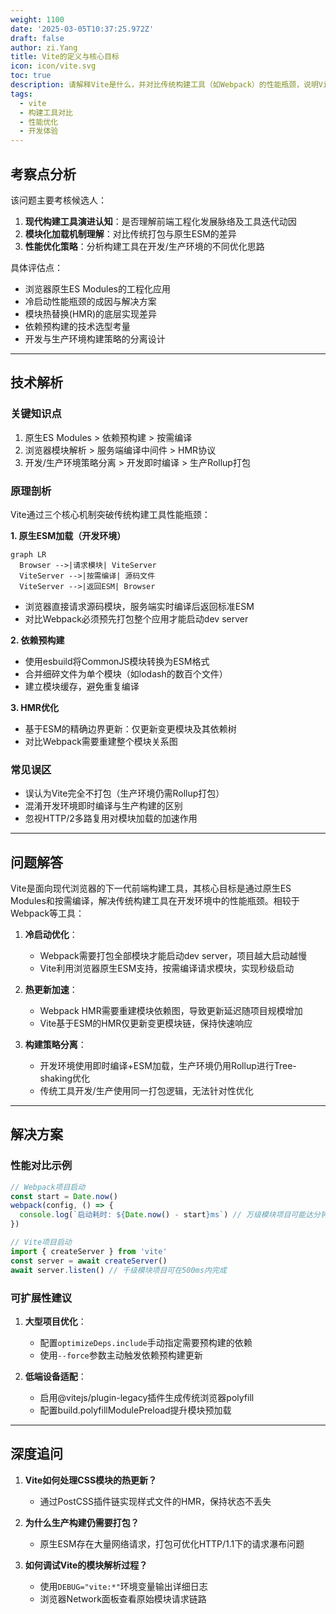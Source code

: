 ```yaml
---
weight: 1100
date: '2025-03-05T10:37:25.972Z'
draft: false
author: zi.Yang
title: Vite的定义与核心目标
icon: icon/vite.svg
toc: true
description: 请解释Vite是什么，并对比传统构建工具（如Webpack）的性能瓶颈，说明Vite的设计目标是如何解决开发环境启动慢、热更新延迟等问题的？
tags:
  - vite
  - 构建工具对比
  - 性能优化
  - 开发体验
---
```


## 考察点分析

该问题主要考核候选人：
1. **现代构建工具演进认知**：是否理解前端工程化发展脉络及工具迭代动因
2. **模块化加载机制理解**：对比传统打包与原生ESM的差异
3. **性能优化策略**：分析构建工具在开发/生产环境的不同优化思路

具体评估点：
- 浏览器原生ES Modules的工程化应用
- 冷启动性能瓶颈的成因与解决方案
- 模块热替换(HMR)的底层实现差异
- 依赖预构建的技术选型考量
- 开发与生产环境构建策略的分离设计

---

## 技术解析

### 关键知识点
1. 原生ES Modules > 依赖预构建 > 按需编译
2. 浏览器模块解析 > 服务端编译中间件 > HMR协议
3. 开发/生产环境策略分离 > 开发即时编译 > 生产Rollup打包

### 原理剖析
Vite通过三个核心机制突破传统构建工具性能瓶颈：

**1. 原生ESM加载（开发环境）**
```mermaid
graph LR
  Browser -->|请求模块| ViteServer
  ViteServer -->|按需编译| 源码文件
  ViteServer -->|返回ESM| Browser
```
- 浏览器直接请求源码模块，服务端实时编译后返回标准ESM
- 对比Webpack必须预先打包整个应用才能启动dev server

**2. 依赖预构建**
- 使用esbuild将CommonJS模块转换为ESM格式
- 合并细碎文件为单个模块（如lodash的数百个文件）
- 建立模块缓存，避免重复编译

**3. HMR优化**
- 基于ESM的精确边界更新：仅更新变更模块及其依赖树
- 对比Webpack需要重建整个模块关系图

### 常见误区
- 误认为Vite完全不打包（生产环境仍需Rollup打包）
- 混淆开发环境即时编译与生产构建的区别
- 忽视HTTP/2多路复用对模块加载的加速作用

---

## 问题解答

Vite是面向现代浏览器的下一代前端构建工具，其核心目标是通过原生ES Modules和按需编译，解决传统构建工具在开发环境中的性能瓶颈。相较于Webpack等工具：

1. **冷启动优化**：
   - Webpack需要打包全部模块才能启动dev server，项目越大启动越慢
   - Vite利用浏览器原生ESM支持，按需编译请求模块，实现秒级启动

2. **热更新加速**：
   - Webpack HMR需要重建模块依赖图，导致更新延迟随项目规模增加
   - Vite基于ESM的HMR仅更新变更模块链，保持快速响应

3. **构建策略分离**：
   - 开发环境使用即时编译+ESM加载，生产环境仍用Rollup进行Tree-shaking优化
   - 传统工具开发/生产使用同一打包逻辑，无法针对性优化

---

## 解决方案

### 性能对比示例
```javascript
// Webpack项目启动
const start = Date.now()
webpack(config, () => {
  console.log(`启动耗时: ${Date.now() - start}ms`) // 万级模块项目可能达分钟级
})

// Vite项目启动
import { createServer } from 'vite'
const server = await createServer()
await server.listen() // 千级模块项目可在500ms内完成
```

### 可扩展性建议
1. **大型项目优化**：
   - 配置`optimizeDeps.include`手动指定需要预构建的依赖
   - 使用`--force`参数主动触发依赖预构建更新

2. **低端设备适配**：
   - 启用@vitejs/plugin-legacy插件生成传统浏览器polyfill
   - 配置build.polyfillModulePreload提升模块预加载

---

## 深度追问

1. **Vite如何处理CSS模块的热更新？**
   - 通过PostCSS插件链实现样式文件的HMR，保持状态不丢失

2. **为什么生产构建仍需要打包？**
   - 原生ESM存在大量网络请求，打包可优化HTTP/1.1下的请求瀑布问题

3. **如何调试Vite的模块解析过程？**
   - 使用`DEBUG="vite:*"`环境变量输出详细日志
   - 浏览器Network面板查看原始模块请求链路